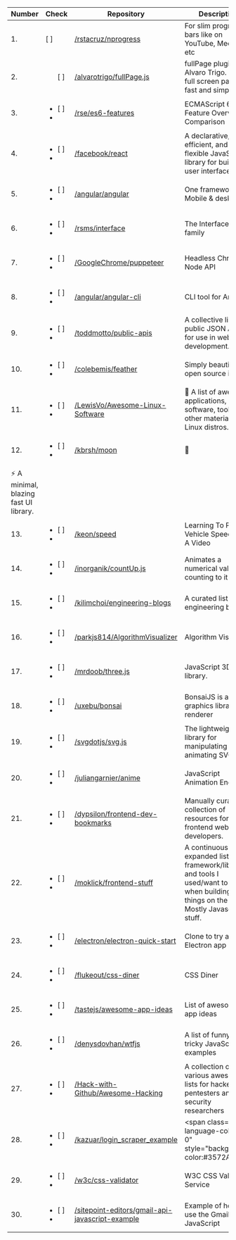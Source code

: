 Number | Check | Repository | Description |
----- | ----- | ----- | -----|
| 1. | [ ] | [/rstacruz/nprogress](https://github.com/rstacruz/nprogress) | For slim progress bars like on YouTube, Medium, etc | 
| 2. | <ul style="list-style:none;"><li> [ ] <li></ul> | [/alvarotrigo/fullPage.js](https://github.com/alvarotrigo/fullPage.js) | fullPage plugin by Alvaro Trigo. Create full screen pages fast and simple | 
| 3. | <ul><li> [ ] <li></ul> | [/rse/es6-features](https://github.com/rse/es6-features) | ECMAScript 6: Feature Overview &amp; Comparison | 
| 4. | <ul><li> [ ] <li></ul> | [/facebook/react](https://github.com/facebook/react) | A declarative, efficient, and flexible JavaScript library for building user interfaces. | 
| 5. | <ul><li> [ ] <li></ul> | [/angular/angular](https://github.com/angular/angular) | One framework. Mobile &amp; desktop. | 
| 6. | <ul><li> [ ] <li></ul> | [/rsms/interface](https://github.com/rsms/interface) | The Interface font family | 
| 7. | <ul><li> [ ] <li></ul> | [/GoogleChrome/puppeteer](https://github.com/GoogleChrome/puppeteer) | Headless Chrome Node API | 
| 8. | <ul><li> [ ] <li></ul> | [/angular/angular-cli](https://github.com/angular/angular-cli) | CLI tool for Angular | 
| 9. | <ul><li> [ ] <li></ul> | [/toddmotto/public-apis](https://github.com/toddmotto/public-apis) | A collective list of public JSON APIs for use in web development. | 
| 10. | <ul><li> [ ] <li></ul> | [/colebemis/feather](https://github.com/colebemis/feather) | Simply beautiful open source icons | 
| 11. | <ul><li> [ ] <li></ul> | [/LewisVo/Awesome-Linux-Software](https://github.com/LewisVo/Awesome-Linux-Software) | <g-emoji alias="penguin" fallback-src="https://assets-cdn.github.com/images/icons/emoji/unicode/1f427.png"  >🐧</g-emoji> A list of awesome applications, software, tools and other materials for Linux distros. | 
| 12. | <ul><li> [ ] <li></ul> | [/kbrsh/moon](https://github.com/kbrsh/moon) | <g-emoji alias="crescent_moon" fallback-src="https://assets-cdn.github.com/images/icons/emoji/unicode/1f319.png"  >🌙</g-emoji>
                                    <g-emoji alias="zap" fallback-src="https://assets-cdn.github.com/images/icons/emoji/unicode/26a1.png"  >⚡️</g-emoji> A minimal, blazing fast UI library. | 
| 13. | <ul><li> [ ] <li></ul> | [/keon/speed](https://github.com/keon/speed) | Learning To Predict Vehicle Speed From A Video | 
| 14. | <ul><li> [ ] <li></ul> | [/inorganik/countUp.js](https://github.com/inorganik/countUp.js) | Animates a numerical value by counting to it | 
| 15. | <ul><li> [ ] <li></ul> | [/kilimchoi/engineering-blogs](https://github.com/kilimchoi/engineering-blogs) | A curated list of engineering blogs | 
| 16. | <ul><li> [ ] <li></ul> | [/parkjs814/AlgorithmVisualizer](https://github.com/parkjs814/AlgorithmVisualizer) | Algorithm Visualizer | 
| 17. | <ul><li> [ ] <li></ul> | [/mrdoob/three.js](https://github.com/mrdoob/three.js) | JavaScript 3D library. | 
| 18. | <ul><li> [ ] <li></ul> | [/uxebu/bonsai](https://github.com/uxebu/bonsai) | BonsaiJS is a graphics library and renderer | 
| 19. | <ul><li> [ ] <li></ul> | [/svgdotjs/svg.js](https://github.com/svgdotjs/svg.js) | The lightweight library for manipulating and animating SVG | 
| 20. | <ul><li> [ ] <li></ul> | [/juliangarnier/anime](https://github.com/juliangarnier/anime) | JavaScript Animation Engine | 
| 21. | <ul><li> [ ] <li></ul> | [/dypsilon/frontend-dev-bookmarks](https://github.com/dypsilon/frontend-dev-bookmarks) | Manually curated collection of resources for frontend web developers. | 
| 22. | <ul><li> [ ] <li></ul> | [/moklick/frontend-stuff](https://github.com/moklick/frontend-stuff) | A continuously expanded list of framework/libraries and tools I used/want to use when building things on the web. Mostly Javascript stuff. | 
| 23. | <ul><li> [ ] <li></ul> | [/electron/electron-quick-start](https://github.com/electron/electron-quick-start) | Clone to try a simple Electron app | 
| 24. | <ul><li> [ ] <li></ul> | [/flukeout/css-diner](https://github.com/flukeout/css-diner) | CSS Diner | 
| 25. | <ul><li> [ ] <li></ul> | [/tastejs/awesome-app-ideas](https://github.com/tastejs/awesome-app-ideas) | List of awesome app ideas | 
| 26. | <ul><li> [ ] <li></ul> | [/denysdovhan/wtfjs](https://github.com/denysdovhan/wtfjs) | A list of funny and tricky JavaScript examples | 
| 27. | <ul><li> [ ] <li></ul> | [/Hack-with-Github/Awesome-Hacking](https://github.com/Hack-with-Github/Awesome-Hacking) | A collection of various awesome lists for hackers, pentesters and security researchers | 
| 28. | <ul><li> [ ] <li></ul> | [/kazuar/login_scraper_example](https://github.com/kazuar/login_scraper_example) | <span class="repo-language-color ml-0" style="background-color:#3572A5; | 
| 29. | <ul><li> [ ] <li></ul> | [/w3c/css-validator](https://github.com/w3c/css-validator) | W3C CSS Validation Service | 
| 30. | <ul><li> [ ] <li></ul> | [/sitepoint-editors/gmail-api-javascript-example](https://github.com/sitepoint-editors/gmail-api-javascript-example) | Example of how to use the Gmail API in JavaScript | 
